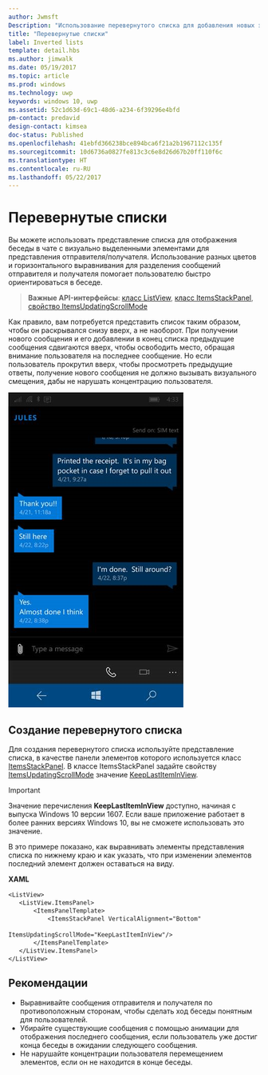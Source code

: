 ```yaml
---
author: Jwmsft
Description: "Использование перевернутого списка для добавления новых элементов в конце."
title: "Перевернутые списки"
label: Inverted lists
template: detail.hbs
ms.author: jimwalk
ms.date: 05/19/2017
ms.topic: article
ms.prod: windows
ms.technology: uwp
keywords: windows 10, uwp
ms.assetid: 52c1d63d-69c1-48d6-a234-6f39296e4bfd
pm-contact: predavid
design-contact: kimsea
doc-status: Published
ms.openlocfilehash: 41ebfd366238bce894bca6f21a2b1967112c135f
ms.sourcegitcommit: 10d6736a0827fe813c3c6e8d26d67b20ff110f6c
ms.translationtype: HT
ms.contentlocale: ru-RU
ms.lasthandoff: 05/22/2017
---
```

# <a name="inverted-lists"></a>Перевернутые списки

<link rel="stylesheet" href="https://az835927.vo.msecnd.net/sites/uwp/Resources/css/custom.css"> 

Вы можете использовать представление списка для отображения беседы в чате с визуально выделенными элементами для представления отправителя/получателя.  Использование разных цветов и горизонтального выравнивания для разделения сообщений отправителя и получателя помогает пользователю быстро ориентироваться в беседе.

> **Важные API-интерфейсы**: [класс ListView](https://msdn.microsoft.com/library/windows/apps/windows.ui.xaml.controls.listview.aspx), [класс ItemsStackPanel](https://msdn.microsoft.com/library/windows/apps/windows.ui.xaml.controls.itemsstackpanel.aspx), [свойство ItemsUpdatingScrollMode](https://msdn.microsoft.com/library/windows/apps/windows.ui.xaml.controls.itemsstackpanel.itemsupdatingscrollmode.aspx)
 
Как правило, вам потребуется представить список таким образом, чтобы он раскрывался снизу вверх, а не наоборот.  При получении нового сообщения и его добавлении в конец списка предыдущие сообщения сдвигаются вверх, чтобы освободить место, обращая внимание пользователя на последнее сообщение.  Но если пользователь прокрутил вверх, чтобы просмотреть предыдущие ответы, получение нового сообщения не должно вызывать визуального смещения, дабы не нарушать концентрацию пользователя.

![Приложение-чат с перевернутым списком](images/listview-inverted.png)

## <a name="create-an-inverted-list"></a>Создание перевернутого списка

Для создания перевернутого списка используйте представление списка, в качестве панели элементов которого используется класс [ItemsStackPanel](https://msdn.microsoft.com/library/windows/apps/windows.ui.xaml.controls.itemsstackpanel.aspx). В классе ItemsStackPanel задайте свойству [ItemsUpdatingScrollMode](https://msdn.microsoft.com/library/windows/apps/windows.ui.xaml.controls.itemsstackpanel.itemsupdatingscrollmode.aspx) значение [KeepLastItemInView](https://msdn.microsoft.com/library/windows/apps/windows.ui.xaml.controls.itemsupdatingscrollmode.aspx).

> [!IMPORTANT]
> Значение перечисления **KeepLastItemInView** доступно, начиная с выпуска Windows 10 версии 1607. Если ваше приложение работает в более ранних версиях Windows 10, вы не сможете использовать это значение.

В это примере показано, как выравнивать элементы представления списка по нижнему краю и как указать, что при изменении элементов последний элемент должен оставаться на виду.
 
 **XAML**
 ```xaml
<ListView>
    <ListView.ItemsPanel>
        <ItemsPanelTemplate>
            <ItemsStackPanel VerticalAlignment="Bottom"
                             ItemsUpdatingScrollMode="KeepLastItemInView"/>
        </ItemsPanelTemplate>
    </ListView.ItemsPanel>
</ListView>
```

## <a name="dos-and-donts"></a>Рекомендации

- Выравнивайте сообщения отправителя и получателя по противоположным сторонам, чтобы сделать ход беседы понятным для пользователей.
- Убирайте существующие сообщения с помощью анимации для отображения последнего сообщения, если пользователь уже достиг конца беседы в ожидании следующего сообщения.
- Не нарушайте концентрации пользователя перемещением элементов, если он не находится в конце беседы.